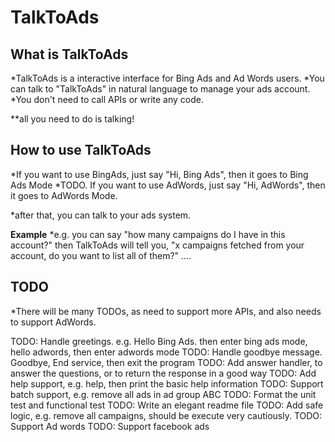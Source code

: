 # TalkToAds

## What is TalkToAds
*TalkToAds is a interactive interface for Bing Ads and Ad Words users.
*You can talk to "TalkToAds" in natural language to manage your ads account.
*You don't need to call APIs or write any code.


**all you need to do is talking!


## How to use TalkToAds
*If you want to use BingAds, just say "Hi, Bing Ads", then it goes to Bing Ads Mode
*TODO. If you want to use AdWords, just say "Hi, AdWords", then it goes to AdWords Mode.

*after that, you can talk to your ads system.

**Example**
*e.g. you can say "how many campaigns do I have in this account?"
then TalkToAds will tell you, "x campaigns fetched from your account, do you want to list all of them?"
....


## TODO
*There will be many TODOs, as need to support more APIs, and also needs to support AdWords.

TODO: Handle greetings. e.g. Hello Bing Ads. then enter bing ads mode, hello adwords, then enter adwords mode
TODO: Handle goodbye message. Goodbye, End service, then exit the program
TODO: Add answer handler, to answer the questions, or to return the response in a good way
TODO: Add help support, e.g. help, then print the basic help information
TODO: Support batch support, e.g. remove all ads in ad group ABC
TODO: Format the unit test and functional test
TODO: Write an elegant readme file
TODO: Add safe logic, e.g. remove all campaigns, should be execute very cautiously.
TODO: Support Ad words
TODO: Support facebook ads
